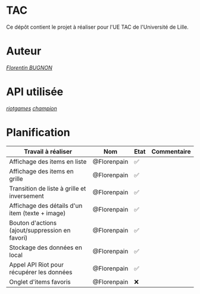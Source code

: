 # TAC

Ce dépôt contient le projet à réaliser pour l'UE TAC de l'Université de Lille.

# Auteur 

*[Florentin BUGNON](https://github.com/Florenpain)*

# API utilisée 

*[riotgames](https://developer.riotgames.com/)*
*[champion](https://ddragon.leagueoflegends.com/cdn/12.23.1/data/fr_FR/champion.json)*

# Planification 

| Travail à réaliser                              | Nom         | Etat               | Commentaire |
|-------------------------------------------------|-------------|--------------------|-------------|
| Affichage des items en liste                    | @Florenpain | :white_check_mark: |             |
| Affichage des items en grille                   | @Florenpain | :white_check_mark: |             |
| Transition de liste à grille et inversement     | @Florenpain | :white_check_mark: |             |
| Affichage des détails d'un item (texte + image) | @Florenpain | :white_check_mark: |             |
| Bouton d'actions (ajout/suppression en favori)  | @Florenpain | :white_check_mark: |             |
| Stockage des données en local                   | @Florenpain | :white_check_mark: |             |
| Appel API Riot pour récupérer les données       | @Florenpain | :white_check_mark: |             |
| Onglet d'items favoris                          | @Florenpain | :x:                |             |


